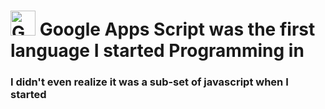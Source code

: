 # <img src="https://upload.wikimedia.org/wikipedia/commons/thumb/2/2f/Google_Apps_Script.svg/768px-Google_Apps_Script.svg.png" alt="Google Apps Script" width="40" height="40"/> Google Apps Script was the first language I started Programming in #

### I didn't even realize it was a sub-set of javascript when I started ###
